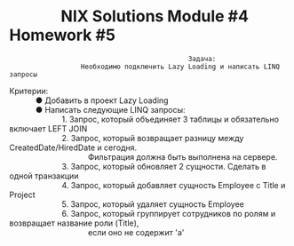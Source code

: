 # &nbsp;&nbsp;&nbsp;&nbsp;&nbsp;&nbsp;&nbsp;&nbsp;&nbsp;&nbsp;&nbsp;&nbsp;&nbsp;&nbsp;NIX Solutions Module #4 Homework #5

                                                 Задача: 
                      Необходимо подключить Lazy Loading и написать LINQ запросы
                    
Критерии:\
&nbsp;&nbsp;&nbsp;&nbsp;&nbsp;&nbsp;&nbsp;&nbsp;&nbsp;&nbsp;&nbsp;&nbsp;● Добавить в проект Lazy Loading\
&nbsp;&nbsp;&nbsp;&nbsp;&nbsp;&nbsp;&nbsp;&nbsp;&nbsp;&nbsp;&nbsp;&nbsp;● Написать следующие LINQ запросы:\
&nbsp;&nbsp;&nbsp;&nbsp;&nbsp;&nbsp;&nbsp;&nbsp;&nbsp;&nbsp;&nbsp;&nbsp;&nbsp;&nbsp;&nbsp;&nbsp;&nbsp;&nbsp;&nbsp;&nbsp;&nbsp;&nbsp;&nbsp;&nbsp;1. Запрос, который объединяет 3 таблицы и обязательно включает LEFT JOIN\
&nbsp;&nbsp;&nbsp;&nbsp;&nbsp;&nbsp;&nbsp;&nbsp;&nbsp;&nbsp;&nbsp;&nbsp;&nbsp;&nbsp;&nbsp;&nbsp;&nbsp;&nbsp;&nbsp;&nbsp;&nbsp;&nbsp;&nbsp;&nbsp;2. Запрос, который возвращает разницу между CreatedDate/HiredDate и сегодня.\
&nbsp;&nbsp;&nbsp;&nbsp;&nbsp;&nbsp;&nbsp;&nbsp;&nbsp;&nbsp;&nbsp;&nbsp;&nbsp;&nbsp;&nbsp;&nbsp;&nbsp;&nbsp;&nbsp;&nbsp;&nbsp;&nbsp;&nbsp;&nbsp;&nbsp;&nbsp;&nbsp;&nbsp;&nbsp;&nbsp;&nbsp;&nbsp;&nbsp;&nbsp;&nbsp;&nbsp;Фильтрация должна быть выполнена на сервере.\
&nbsp;&nbsp;&nbsp;&nbsp;&nbsp;&nbsp;&nbsp;&nbsp;&nbsp;&nbsp;&nbsp;&nbsp;&nbsp;&nbsp;&nbsp;&nbsp;&nbsp;&nbsp;&nbsp;&nbsp;&nbsp;&nbsp;&nbsp;&nbsp;3. Запрос, который обновляет 2 сущности. Сделать в одной транзакции\
&nbsp;&nbsp;&nbsp;&nbsp;&nbsp;&nbsp;&nbsp;&nbsp;&nbsp;&nbsp;&nbsp;&nbsp;&nbsp;&nbsp;&nbsp;&nbsp;&nbsp;&nbsp;&nbsp;&nbsp;&nbsp;&nbsp;&nbsp;&nbsp;4. Запрос, который добавляет сущность Employee с Title и Project\
&nbsp;&nbsp;&nbsp;&nbsp;&nbsp;&nbsp;&nbsp;&nbsp;&nbsp;&nbsp;&nbsp;&nbsp;&nbsp;&nbsp;&nbsp;&nbsp;&nbsp;&nbsp;&nbsp;&nbsp;&nbsp;&nbsp;&nbsp;&nbsp;5. Запрос, который удаляет сущность Employee\
&nbsp;&nbsp;&nbsp;&nbsp;&nbsp;&nbsp;&nbsp;&nbsp;&nbsp;&nbsp;&nbsp;&nbsp;&nbsp;&nbsp;&nbsp;&nbsp;&nbsp;&nbsp;&nbsp;&nbsp;&nbsp;&nbsp;&nbsp;&nbsp;6. Запрос, который группирует сотрудников по ролям и возвращает название роли (Title),\
&nbsp;&nbsp;&nbsp;&nbsp;&nbsp;&nbsp;&nbsp;&nbsp;&nbsp;&nbsp;&nbsp;&nbsp;&nbsp;&nbsp;&nbsp;&nbsp;&nbsp;&nbsp;&nbsp;&nbsp;&nbsp;&nbsp;&nbsp;&nbsp;&nbsp;&nbsp;&nbsp;&nbsp;&nbsp;&nbsp;&nbsp;&nbsp;&nbsp;&nbsp;&nbsp;&nbsp;если оно не содержит 'a'
